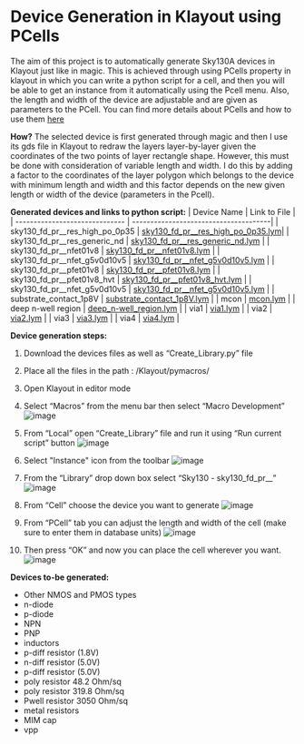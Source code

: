 # Device Generation in Klayout using PCells

The aim of this project is to automatically generate Sky130A devices in Klayout just like in magic. This is achieved through using PCells property in klayout in which you can write a python script for a cell, and then you will be able to get an instance from it automatically using the Pcell menu. Also, the length and width of the device are adjustable and are given as parameters to the PCell. You can find more details about PCells and how to use them [here](https://www.klayout.de/doc/about/about_pcells.html)

**How?** The selected device is first generated through magic and then I use its gds file in Klayout to redraw the layers layer-by-layer given the coordinates of the two points of layer rectangle shape. However, this must be done with consideration of variable length and width. I do this by adding a factor to the coordinates of the layer polygon which belongs to the device with minimum length and width and this factor depends on the new given length or width of the device (parameters in the Pcell). 

**Generated devices and links to python script:**
| Device Name                    | Link to File                          |
| ------------------------------ | --------------------------------------|
| sky130_fd_pr__res_high_po_0p35 | [sky130_fd_pr__res_high_po_0p35.lym]()|
| sky130_fd_pr__res_generic_nd   | [sky130_fd_pr__res_generic_nd.lym]()  |
| sky130_fd_pr__nfet01v8         | [sky130_fd_pr__nfet01v8.lym]()        |
| sky130_fd_pr__nfet_g5v0d10v5   | [sky130_fd_pr__nfet_g5v0d10v5.lym]()  |
| sky130_fd_pr__pfet01v8         | [sky130_fd_pr__pfet01v8.lym]()        |
| sky130_fd_pr__pfet01v8_hvt     | [sky130_fd_pr__pfet01v8_hvt.lym]()    |
| sky130_fd_pr__nfet_g5v0d10v5   | [sky130_fd_pr__nfet_g5v0d10v5.lym]()  |
| substrate_contact_1p8V         | [substrate_contact_1p8V.lym]()        |
| mcon                           | [mcon.lym]()                          |
| deep n-well region             | [deep_n-well_region.lym]()            |
| via1                           | [via1.lym]()                          |
| via2                           | [via2.lym]()                          |
| via3                           | [via3.lym]()                          |
| via4                           | [via4.lym]()                          |




**Device generation steps:**

1. Download the devices files as well as “Create_Library.py” file  
2. Place all the files in the path : /Klayout/pymacros/ 
3. Open Klayout in editor mode
4. Select “Macros” from the menu bar then select “Macro Development”
    ![image](https://user-images.githubusercontent.com/79912650/120478572-489ded00-c3ad-11eb-9e38-13a3f5c7aa48.png)
    
5. From “Local” open “Create_Library” file and run it using “Run current script” button
    ![image](https://user-images.githubusercontent.com/79912650/120478859-97e41d80-c3ad-11eb-9b9e-0a8e83672d7b.png)
    
6. Select "Instance" icon from the toolbar 
    ![image](https://user-images.githubusercontent.com/79912650/120478951-afbba180-c3ad-11eb-9482-c2e3ad261db2.png)
    
7. From the “Library” drop down box select “Sky130 - sky130_fd_pr__”
    ![image](https://user-images.githubusercontent.com/79912650/120479062-ccf07000-c3ad-11eb-8983-40f17f3076f7.png)
    
8. From “Cell” choose the device you want to generate
    ![image](https://user-images.githubusercontent.com/79912650/120479232-fe693b80-c3ad-11eb-817d-c84b54e3fecc.png)
    
9. From “PCell” tab you can adjust the length and width of the cell (make sure to enter them in database units)
    ![image](https://user-images.githubusercontent.com/79912650/120479390-32446100-c3ae-11eb-8d23-872fbace0c0d.png)
    
10. Then press “OK” and now you can place the cell wherever you want. 
    ![image](https://user-images.githubusercontent.com/79912650/120479699-894a3600-c3ae-11eb-920a-4737bec7ec73.png)
    
    
**Devices to-be generated:**
* Other NMOS and PMOS types
* n-diode
* p-diode
* NPN
* PNP
* inductors
* p-diff resistor (1.8V)
* n-diff resistor (5.0V)
* p-diff resistor (5.0V)
* poly resistor 48.2 Ohm/sq
* poly resistor 319.8 Ohm/sq
* Pwell resistor 3050 Ohm/sq
* metal resistors
* MIM cap
* vpp
